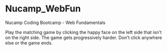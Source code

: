 # Nucamp_WebFun
Nucamp Coding Bootcamp - Web Fundamentals

Play the matching game by clicking the happy face on the left side that isn't on the right side. The game gets progressively harder. Don't click anywhere else or the game ends.
